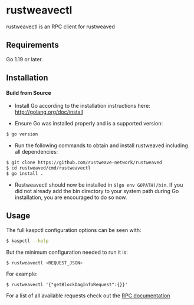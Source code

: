 # rustweavectl

rustweavectl is an RPC client for rustweaved

## Requirements

Go 1.19 or later.

## Installation

#### Build from Source

- Install Go according to the installation instructions here:
  http://golang.org/doc/install

- Ensure Go was installed properly and is a supported version:

```bash
$ go version
```

- Run the following commands to obtain and install rustweaved including all dependencies:

```bash
$ git clone https://github.com/rustweave-network/rustweaved
$ cd rustweaved/cmd/rustweavectl
$ go install .
```

- Rustweavectl should now be installed in `$(go env GOPATH)/bin`. If you did not already add the bin directory to your
  system path during Go installation, you are encouraged to do so now.

## Usage

The full kaspctl configuration options can be seen with:

```bash
$ kaspctl --help
```

But the minimum configuration needed to run it is:

```bash
$ rustweavectl <REQUEST_JSON>
```

For example:

```
$ rustweavectl '{"getBlockDagInfoRequest":{}}'
```

For a list of all available requests check out the [RPC documentation](infrastructure/network/netadapter/server/grpcserver/protowire/rpc.md)